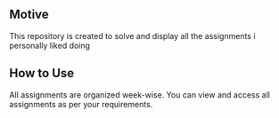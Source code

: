 ## Motive 
This repository is created to solve and display all the assignments i personally liked doing
## How to Use 
All assignments are organized week-wise. You can view and access all assignments as per your requirements.
